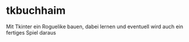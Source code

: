 # tkbuchhaim
Mit Tkinter ein Roguelike bauen, dabei lernen und eventuell wird auch ein fertiges Spiel daraus
